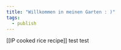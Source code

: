 ```yaml
---
title: "Willkommen in meinen Garten : )"
tags:
  - publish
---
```

[[IP cooked rice recipe]]
test test